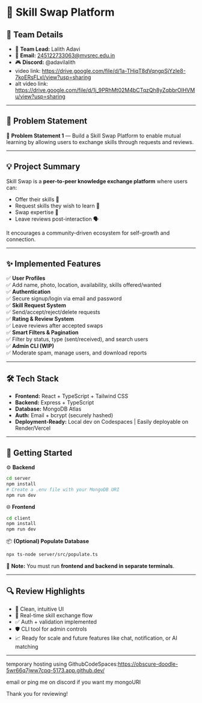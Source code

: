 # 🚀 Skill Swap Platform


## 👥 Team Details
- 👤 **Team Lead:** Lalith Adavi  
- 📧 **Email:** 245122733063@mvsrec.edu.in  
- 🎮 **Discord:** @adavilalith
- video link: https://drive.google.com/file/d/1a-THiqT8dVqngpSjYzIe8-7koERsFLxI/view?usp=sharing
- alt video link: https://drive.google.com/file/d/1j_9PRhMt02M4bCTqzQh8yZqbbrOlHVMu/view?usp=sharing
---

## 🧩 Problem Statement
🎯 **Problem Statement 1** — Build a Skill Swap Platform to enable mutual learning by allowing users to exchange skills through requests and reviews.

---

## 💡 Project Summary
Skill Swap is a **peer-to-peer knowledge exchange platform** where users can:
- Offer their skills 🌟
- Request skills they wish to learn 🎯
- Swap expertise 🤝
- Leave reviews post-interaction 🗣️

It encourages a community-driven ecosystem for self-growth and connection.

---

## ✨ Implemented Features
✅ **User Profiles**  
✅ Add name, photo, location, availability, skills offered/wanted  
✅ **Authentication**  
✅ Secure signup/login via email and password  
✅ **Skill Request System**  
✅ Send/accept/reject/delete requests  
✅ **Rating & Review System**  
✅ Leave reviews after accepted swaps  
✅ **Smart Filters & Pagination**  
✅ Filter by status, type (sent/received), and search users  
✅ **Admin CLI (WIP)**  
✅ Moderate spam, manage users, and download reports

---

## 🛠️ Tech Stack
- **Frontend:** React + TypeScript + Tailwind CSS  
- **Backend:** Express + TypeScript  
- **Database:** MongoDB Atlas  
- **Auth:** Email + bcrypt (securely hashed)  
- **Deployment-Ready:** Local dev on Codespaces | Easily deployable on Render/Vercel  

---

## 🚀 Getting Started

⚙️ **Backend**
```bash
cd server
npm install
# Create a .env file with your MongoDB URI
npm run dev
````

🌐 **Frontend**

```bash
cd client
npm install
npm run dev
```

📦 **(Optional) Populate Database**

```bash
npx ts-node server/src/populate.ts
```

🧪 **Note:** You must run **frontend and backend in separate terminals**.

---

## 🔍 Review Highlights

* 🧼 Clean, intuitive UI
* 🔄 Real-time skill exchange flow
* ✅ Auth + validation implemented
* 🛡️ CLI tool for admin controls
* 📈 Ready for scale and future features like chat, notification, or AI matching

---

temporary hosting using GithubCodeSpaces:https://obscure-doodle-5wr66q7jww7cpq-5173.app.github.dev/

email or ping me on discord if you want my mongoURI


Thank you for reviewing!

